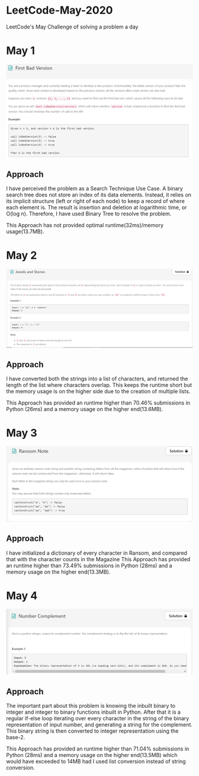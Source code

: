 # LeetCode-May-2020
LeetCode's May Challenge of solving a problem a day

# May 1
![May 1](images/may1.PNG)
## Approach

I have perceived the problem as a Search Technique Use Case.
A binary search tree does not store an index of its data elements. Instead, it relies on its implicit structure (left or right of each node) to keep a record of where each element is. The result is insertion and deletion at logarithmic time, or O(log n).
Therefore, I have used Binary Tree to resolve the problem.

This Approach has not provided optimal runtime(32ms)/memory usage(13.7MB).

# May 2
![May 2](images/may2.PNG)
## Approach

I have converted both the strings into a list of characters, and returned the length of the list where characters overlap. This keeps the runtime short but the memory usage is on the higher side due to the creation of multiple lists.

This Approach has provided an runtime higher than 70.46% submissions in Python (26ms) and a memory usage on the higher end(13.6MB).

# May 3
![May 3](images/may3.PNG)
## Approach

I have initialized a dictionary of every character in Ransom, and compared that with the character counts in the Magazine
This Approach has provided an runtime higher than 73.49% submissions in Python (28ms) and a memory usage on the higher end(13.3MB).

# May 4
![May 4](images/may4.PNG)
## Approach

The important part about this problem is knowing the inbuilt binary to integer and integer to binary functions inbuilt in Python.
After that it is a regular if-else loop iterating over every character in the string of the binary representation of input number, and generating a string for the complement. This binary string is then converted to integer representation using the base-2.

This Approach has provided an runtime higher than 71.04% submissions in Python (28ms) and a memory usage on the higher end(13.5MB) which would have exceeded to 14MB had I used list conversion instead of string conversion.
